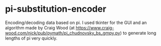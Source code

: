 # pi-substitution-encoder
 Encoding/decoding data based on pi.
I used tkinter for the GUI and an algorithm made by Craig Wood (at https://www.craig-wood.com/nick/pub/pymath/pi_chudnovsky_bs_gmpy.py) to generate long lengths of pi very quickly.
